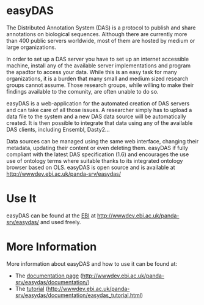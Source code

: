# easyDAS #

The Distributed Annotation System (DAS) is a protocol to publish and share annotations on biological sequences. Although there are currently more than 400 public servers worldwide, most of them are hosted by medium or large organizations.

In order to set up a DAS server you have to set up an internet accessible machine, install any of the available server implementations and program the apadtor to access your data. While this is an easy task for many organizations, it is a burden that many small and medium sized research groups cannot assume. Those research groups, while willing to make their findings available to the comunity, are often unable to do so.

easyDAS is a web-application for the automated creation of DAS servers and can take care of all those issues. A researcher simply has to upload a data file to the system and a new DAS data source will be automatically created. It is then possible to integrate that data using any of the available DAS clients, including Ensembl, Dasty2...

Data sources can be managed using the same web interface, changing their metadata, updating their content or even deleting them. easyDAS if fully compliant with the latest DAS specification (1.6) and encourages the use use of ontology terms where suitable thanks to its integrated ontology browser based on OLS. easyDAS is open source and is available at http://wwwdev.ebi.ac.uk/panda-srv/easydas/

# Use It #

easyDAS can be found at the [EBI](http://www.ebi.ac.uk) at http://wwwdev.ebi.ac.uk/panda-srv/easydas/ and used freely.

# More Information #

More information about easyDAS and how to use it can be found at:

  * The [documentation page](http://wwwdev.ebi.ac.uk/panda-srv/easydas/documentation/) (http://wwwdev.ebi.ac.uk/panda-srv/easydas/documentation/)
  * The [tutorial](http://wwwdev.ebi.ac.uk/panda-srv/easydas/documentation/easydas_tutorial.html) (http://wwwdev.ebi.ac.uk/panda-srv/easydas/documentation/easydas_tutorial.html)
